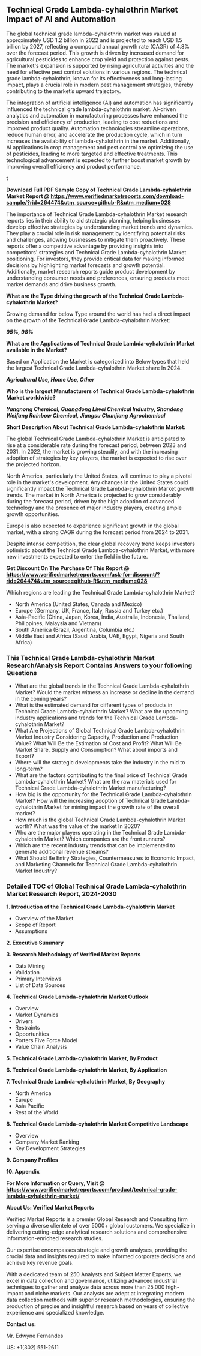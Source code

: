 <h2>Technical Grade Lambda-cyhalothrin Market Impact of AI and Automation</h2><p>The global technical grade lambda-cyhalothrin market was valued at approximately USD 1.2 billion in 2022 and is projected to reach USD 1.5 billion by 2027, reflecting a compound annual growth rate (CAGR) of 4.8% over the forecast period. This growth is driven by increased demand for agricultural pesticides to enhance crop yield and protection against pests. The market's expansion is supported by rising agricultural activities and the need for effective pest control solutions in various regions. The technical grade lambda-cyhalothrin, known for its effectiveness and long-lasting impact, plays a crucial role in modern pest management strategies, thereby contributing to the market’s upward trajectory.</p><p>The integration of artificial intelligence (AI) and automation has significantly influenced the technical grade lambda-cyhalothrin market. AI-driven analytics and automation in manufacturing processes have enhanced the precision and efficiency of production, leading to cost reductions and improved product quality. Automation technologies streamline operations, reduce human error, and accelerate the production cycle, which in turn increases the availability of lambda-cyhalothrin in the market. Additionally, AI applications in crop management and pest control are optimizing the use of pesticides, leading to more targeted and effective treatments. This technological advancement is expected to further boost market growth by improving overall efficiency and product performance.</p>t</p><p id="" class=""><strong>Download Full PDF Sample Copy of Technical Grade Lambda-cyhalothrin Market Report @ <a href="https://www.verifiedmarketreports.com/download-sample/?rid=264474&utm_source=github-R&utm_medium=028" target="_blank">https://www.verifiedmarketreports.com/download-sample/?rid=264474&utm_source=github-R&utm_medium=028</a></strong></p><p>The importance of&nbsp;Technical Grade Lambda-cyhalothrin Market research reports lies in their ability to aid strategic planning, helping businesses develop effective strategies by understanding market trends and dynamics. They play a crucial role in risk management by identifying potential risks and challenges, allowing businesses to mitigate them proactively. These reports offer a competitive advantage by providing insights into competitors' strategies and Technical Grade Lambda-cyhalothrin Market positioning. For investors, they provide critical data for making informed decisions by highlighting market forecasts and growth potential. Additionally, market research reports guide product development by understanding consumer needs and preferences, ensuring products meet market demands and drive business growth.</p><p><strong>What are the&nbsp;Type driving the growth of the Technical Grade Lambda-cyhalothrin Market?</strong></p><p id="" class="">Growing demand for below Type around the world has had a direct impact on the growth of the Technical Grade Lambda-cyhalothrin Market:</p><em><strong>95%, 98%</strong></em></p><strong>What are the&nbsp;Applications&nbsp;of Technical Grade Lambda-cyhalothrin Market available in the Market?</strong></p><p id="" class="">Based on Application the Market is categorized into Below types that held the largest Technical Grade Lambda-cyhalothrin Market share In 2024.</p><em><strong>Agricultural Use, Home Use, Other</strong></em></p><strong>Who is the largest Manufacturers of Technical Grade Lambda-cyhalothrin Market worldwide?</strong></p><p><em><strong>Yangnong Chemical, Guangdong Liwei Chemical Industry, Shandong Weifang Rainbow Chemical, Jiangsu Chunjiang Agrochemical</strong></em></p><p id="" class=""><strong>Short Description About Technical Grade Lambda-cyhalothrin Market:</strong></p><p>The global Technical Grade Lambda-cyhalothrin Market is anticipated to rise at a considerable rate during the forecast period, between 2023 and 2031. In 2022, the market is growing steadily, and with the increasing adoption of strategies by key players, the market is expected to rise over the projected horizon.</p><p>North America, particularly the United States, will continue to play a pivotal role in the market's development. Any changes in the United States could significantly impact the Technical Grade Lambda-cyhalothrin Market growth trends. The market in North America is projected to grow considerably during the forecast period, driven by the high adoption of advanced technology and the presence of major industry players, creating ample growth opportunities.</p><p>Europe is also expected to experience significant growth in the global market, with a strong CAGR during the forecast period from 2024 to 2031.</p><p>Despite intense competition, the clear global recovery trend keeps investors optimistic about the Technical Grade Lambda-cyhalothrin Market, with more new investments expected to enter the field in the future.</p><p id="" class=""><strong>Get Discount On The Purchase Of This Report @ <a href="https://www.verifiedmarketreports.com/ask-for-discount/?rid=264474&utm_source=github-R&utm_medium=028" target="_blank">https://www.verifiedmarketreports.com/ask-for-discount/?rid=264474&utm_source=github-R&utm_medium=028</a></strong></p>Which regions are leading the Technical Grade Lambda-cyhalothrin Market?</p><ul><li>North America (United States, Canada and Mexico)</li><li>Europe (Germany, UK, France, Italy, Russia and Turkey etc.)</li><li>Asia-Pacific (China, Japan, Korea, India, Australia, Indonesia, Thailand, Philippines, Malaysia and Vietnam)</li><li>South America (Brazil, Argentina, Columbia etc.)</li><li>Middle East and Africa (Saudi Arabia, UAE, Egypt, Nigeria and South Africa)</li></ul><h3 id="" class="">This Technical Grade Lambda-cyhalothrin Market Research/Analysis Report Contains Answers to your following Questions</h3><ul><li>What are the global trends in the Technical Grade Lambda-cyhalothrin Market? Would the market witness an increase or decline in the demand in the coming years?</li><li>What is the estimated demand for different types of products in Technical Grade Lambda-cyhalothrin Market? What are the upcoming industry applications and trends for the Technical Grade Lambda-cyhalothrin Market?</li><li>What Are Projections of Global Technical Grade Lambda-cyhalothrin Market Industry Considering Capacity, Production and Production Value? What Will Be the Estimation of Cost and Profit? What Will Be Market Share, Supply and Consumption? What about imports and Export?</li><li>Where will the strategic developments take the industry in the mid to long-term?</li><li>What are the factors contributing to the final price of Technical Grade Lambda-cyhalothrin Market? What are the raw materials used for Technical Grade Lambda-cyhalothrin Market manufacturing?</li><li>How big is the opportunity for the Technical Grade Lambda-cyhalothrin Market? How will the increasing adoption of Technical Grade Lambda-cyhalothrin Market for mining impact the growth rate of the overall market?</li><li>How much is the global Technical Grade Lambda-cyhalothrin Market worth? What was the value of the market In 2020?</li><li>Who are the major players operating in the Technical Grade Lambda-cyhalothrin Market? Which companies are the front runners?</li><li>Which are the recent industry trends that can be implemented to generate additional revenue streams?</li><li>What Should Be Entry Strategies, Countermeasures to Economic Impact, and Marketing Channels for Technical Grade Lambda-cyhalothrin Market Industry?</li></ul><h3 id="" class="">Detailed TOC of Global Technical Grade Lambda-cyhalothrin Market Research Report, 2024-2030</h3><p id="" class=""><strong>1. Introduction of the Technical Grade Lambda-cyhalothrin Market</strong></p><ul><li>Overview of the Market</li><li>Scope of Report</li><li>Assumptions</li></ul><p id="" class=""><strong>2. Executive Summary</strong></p><p id="" class=""><strong>3. Research Methodology of Verified Market Reports</strong></p><ul><li>Data Mining</li><li>Validation</li><li>Primary Interviews</li><li>List of Data Sources</li></ul><p id="" class=""><strong>4. Technical Grade Lambda-cyhalothrin Market Outlook</strong></p><ul><li>Overview</li><li>Market Dynamics</li><li>Drivers</li><li>Restraints</li><li>Opportunities</li><li>Porters Five Force Model</li><li>Value Chain Analysis</li></ul><p id="" class=""><strong>5. Technical Grade Lambda-cyhalothrin Market, By Product</strong></p><p id="" class=""><strong>6. Technical Grade Lambda-cyhalothrin Market, By Application</strong></p><p id="" class=""><strong>7. Technical Grade Lambda-cyhalothrin Market, By Geography</strong></p><ul><li>North America</li><li>Europe</li><li>Asia Pacific</li><li>Rest of the World</li></ul><p id="" class=""><strong>8. Technical Grade Lambda-cyhalothrin Market Competitive Landscape</strong></p><ul><li>Overview</li><li>Company Market Ranking</li><li>Key Development Strategies</li></ul><p id="" class=""><strong>9. Company Profiles</strong></p><p id="" class=""><strong>10. Appendix</strong></p><p id="" class=""><strong>For More Information or Query, Visit @ <a href="https://www.verifiedmarketreports.com/product/technical-grade-lambda-cyhalothrin-market/" target="_blank">https://www.verifiedmarketreports.com/product/technical-grade-lambda-cyhalothrin-market/</a></strong></p><p id="" class=""><strong>About Us: Verified Market Reports</strong></p><p id="" class="">Verified Market Reports is a premier Global Research and Consulting firm serving a diverse clientele of over 5000+ global customers. We specialize in delivering cutting-edge analytical research solutions and comprehensive information-enriched research studies.</p><p id="" class="">Our expertise encompasses strategic and growth analyses, providing the crucial data and insights required to make informed corporate decisions and achieve key revenue goals.</p><p id="" class="">With a dedicated team of 250 Analysts and Subject Matter Experts, we excel in data collection and governance, utilizing advanced industrial techniques to gather and analyze data across more than 25,000 high-impact and niche markets. Our analysts are adept at integrating modern data collection methods with superior research methodologies, ensuring the production of precise and insightful research based on years of collective experience and specialized knowledge.</p><p id="" class=""><strong>Contact us:</strong></p><p id="" class="">Mr. Edwyne Fernandes</p><p id="" class="">US: +1(302) 551-2611</p>